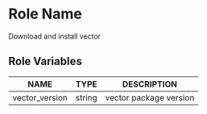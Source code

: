 Role Name
=========

Download and install vector

Role Variables
--------------

| NAME           | TYPE   | DESCRIPTION            |
|----------------|--------|------------------------|
| vector_version | string | vector package version |


